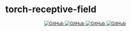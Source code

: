 # torch-receptive-field

<p align="center">
    <a href="https://github.com/michaelhball/torch-receptive-field/blob/main/LICENSE">
        <img alt="GitHub" src="https://img.shields.io/badge/License-MIT-yellow.svg">
    </a>
    <a href="https://pypi.org/project/torch-receptive-field">
        <img alt="GitHub" src="https://img.shields.io/pypi/v/torch-receptive-field">
    </a>
    <a href="https://pypi.org/project/torch-receptive-field">
        <img alt="GitHub" src="https://img.shields.io/pypi/pyversions/tox.svg">
    </a>
    <a href="https://github.com/michaelhball/torch-receptive-field/actions/workflows/pr_checks.yml">
        <img alt="GitHub" src="https://github.com/michaelhball/torch-receptive-field/actions/workflows/pr_checks.yml/badge.svg">
    </a>
</p>